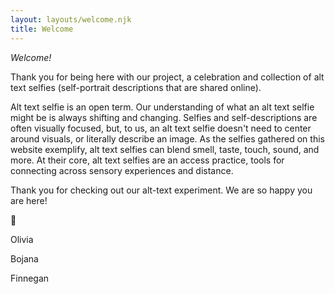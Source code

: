 ```yaml
---
layout: layouts/welcome.njk
title: Welcome
---
```


_Welcome!_

Thank you for being here with our project, a celebration and collection of alt text selfies (self-portrait descriptions that are shared online).

Alt text selfie is an open term. Our understanding of what an alt text selfie might be is always shifting and changing. Selfies and self-descriptions are often visually focused, but, to us, an alt text selfie doesn't need to center around visuals, or literally describe an image. As the selfies gathered on this website exemplify, alt text selfies can blend smell, taste, touch, sound, and more. At their core, alt text selfies are an access practice, tools for connecting across sensory experiences and distance.

Thank you for checking out our alt-text experiment. We are so happy you are here!

💖

Olivia

Bojana

Finnegan
